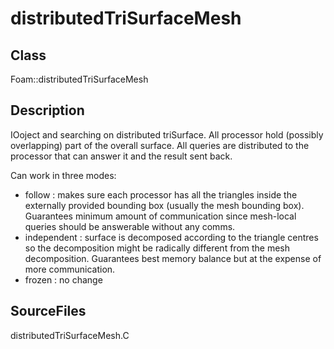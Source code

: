 # distributedTriSurfaceMesh 
## Class
Foam::distributedTriSurfaceMesh

## Description
IOoject and searching on distributed triSurface. All processor hold
(possibly overlapping) part of the overall surface. All queries are
distributed to the processor that can answer it and the result sent back.

Can work in three modes:
- follow : makes sure each processor has all the triangles inside the
externally provided bounding box (usually the mesh bounding box).
Guarantees minimum amount of communication since mesh-local queries
should be answerable without any comms.
- independent : surface is decomposed according to the triangle centres
so the decomposition might be radically different from the mesh
decomposition. Guarantees best memory balance but at the expense of
more communication.
- frozen : no change

## SourceFiles
distributedTriSurfaceMesh.C

